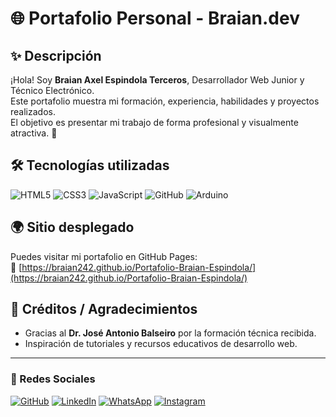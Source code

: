 # 🌐 Portafolio Personal - Braian.dev

## ✨ Descripción
¡Hola! Soy **Braian Axel Espindola Terceros**, Desarrollador Web Junior y Técnico Electrónico.  
Este portafolio muestra mi formación, experiencia, habilidades y proyectos realizados.  
El objetivo es presentar mi trabajo de forma profesional y visualmente atractiva. 🚀

## 🛠 Tecnologías utilizadas
![HTML5](https://img.shields.io/badge/HTML5-E34F26?style=for-the-badge&logo=html5&logoColor=white)
![CSS3](https://img.shields.io/badge/CSS3-1572B6?style=for-the-badge&logo=css3&logoColor=white)
![JavaScript](https://img.shields.io/badge/JavaScript-F7DF1E?style=for-the-badge&logo=javascript&logoColor=black)
![GitHub](https://img.shields.io/badge/GitHub-181717?style=for-the-badge&logo=github&logoColor=white)
![Arduino](https://img.shields.io/badge/Arduino-00979D?style=for-the-badge&logo=arduino&logoColor=white)

## 🌍 Sitio desplegado
Puedes visitar mi portafolio en GitHub Pages:  
🔗 [https://braian242.github.io/Portafolio-Braian-Espindola/](https://braian242.github.io/Portafolio-Braian-Espindola/)

## 💼 Créditos / Agradecimientos
- Gracias al **Dr. José Antonio Balseiro** por la formación técnica recibida.  
- Inspiración de tutoriales y recursos educativos de desarrollo web.  

---

### 📱 Redes Sociales
[![GitHub](https://img.shields.io/badge/GitHub-181717?style=for-the-badge&logo=github&logoColor=white)](https://github.com/braian242)
[![LinkedIn](https://img.shields.io/badge/LinkedIn-0A66C2?style=for-the-badge&logo=linkedin&logoColor=white)](https://www.linkedin.com/in/braian-axel-espindola-terceros-4b9037335/)
[![WhatsApp](https://img.shields.io/badge/WhatsApp-25D366?style=for-the-badge&logo=whatsapp&logoColor=white)](https://wa.me/5493516489322)
[![Instagram](https://img.shields.io/badge/Instagram-E4405F?style=for-the-badge&logo=instagram&logoColor=white)](https://www.instagram.com/_br4i4n_20)


